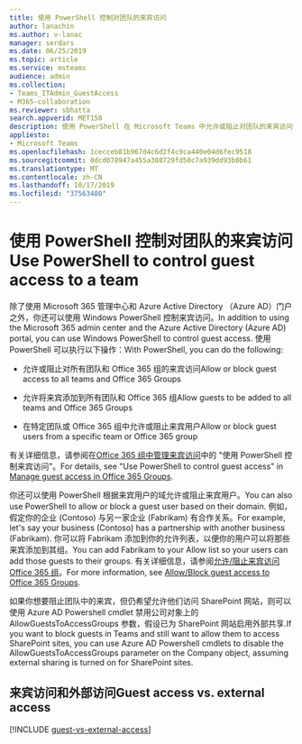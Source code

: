 ```yaml
---
title: 使用 PowerShell 控制对团队的来宾访问
author: lanachin
ms.author: v-lanac
manager: serdars
ms.date: 06/25/2019
ms.topic: article
ms.service: msteams
audience: admin
ms.collection:
- Teams_ITAdmin_GuestAccess
- M365-collaboration
ms.reviewer: sbhatta
search.appverid: MET150
description: 使用 PowerShell 在 Microsoft Teams 中允许或阻止对团队的来宾访问
appliesto:
- Microsoft Teams
ms.openlocfilehash: 1cecceb81b967d4c6d2f4c9ca440e04d6fec9518
ms.sourcegitcommit: 0dcd078947a455a388729fd50c7a939dd93b0b61
ms.translationtype: MT
ms.contentlocale: zh-CN
ms.lasthandoff: 10/17/2019
ms.locfileid: "37563480"
---
```

<a name="use-powershell-to-control-guest-access-to-a-team"></a><span data-ttu-id="4ad87-103">使用 PowerShell 控制对团队的来宾访问</span><span class="sxs-lookup"><span data-stu-id="4ad87-103">Use PowerShell to control guest access to a team</span></span>
================================================

<span data-ttu-id="4ad87-104">除了使用 Microsoft 365 管理中心和 Azure Active Directory （Azure AD）门户之外，你还可以使用 Windows PowerShell 控制来宾访问。</span><span class="sxs-lookup"><span data-stu-id="4ad87-104">In addition to using the Microsoft 365 admin center and the Azure Active Directory (Azure AD) portal, you can use Windows PowerShell to control guest access.</span></span> <span data-ttu-id="4ad87-105">使用 PowerShell 可以执行以下操作：</span><span class="sxs-lookup"><span data-stu-id="4ad87-105">With PowerShell, you can do the following:</span></span>
  
- <span data-ttu-id="4ad87-106">允许或阻止对所有团队和 Office 365 组的来宾访问</span><span class="sxs-lookup"><span data-stu-id="4ad87-106">Allow or block guest access to all teams and Office 365 Groups</span></span>

- <span data-ttu-id="4ad87-107">允许将来宾添加到所有团队和 Office 365 组</span><span class="sxs-lookup"><span data-stu-id="4ad87-107">Allow guests to be added to all teams and Office 365 Groups</span></span>

- <span data-ttu-id="4ad87-108">在特定团队或 Office 365 组中允许或阻止来宾用户</span><span class="sxs-lookup"><span data-stu-id="4ad87-108">Allow or block guest users from a specific team or Office 365 group</span></span>

<span data-ttu-id="4ad87-109">有关详细信息，请参阅在[Office 365 组中管理来宾访问](https://docs.microsoft.com/office365/admin/create-groups/manage-guest-access-in-groups#use-powershell-to-control-guest-access)中的 "使用 PowerShell 控制来宾访问"。</span><span class="sxs-lookup"><span data-stu-id="4ad87-109">For details, see "Use PowerShell to control guest access" in [Manage guest access in Office 365 Groups](https://docs.microsoft.com/office365/admin/create-groups/manage-guest-access-in-groups#use-powershell-to-control-guest-access).</span></span>
  
<span data-ttu-id="4ad87-110">你还可以使用 PowerShell 根据来宾用户的域允许或阻止来宾用户。</span><span class="sxs-lookup"><span data-stu-id="4ad87-110">You can also use PowerShell to allow or block a guest user based on their domain.</span></span> <span data-ttu-id="4ad87-111">例如，假定你的企业 (Contoso) 与另一家企业 (Fabrikam) 有合作关系。</span><span class="sxs-lookup"><span data-stu-id="4ad87-111">For example, let's say your business (Contoso) has a partnership with another business (Fabrikam).</span></span> <span data-ttu-id="4ad87-112">你可以将 Fabrikam 添加到你的允许列表，以便你的用户可以将那些来宾添加到其组。</span><span class="sxs-lookup"><span data-stu-id="4ad87-112">You can add Fabrikam to your Allow list so your users can add those guests to their groups.</span></span> <span data-ttu-id="4ad87-113">有关详细信息，请参阅[允许/阻止来宾访问 Office 365 组](https://go.microsoft.com/fwlink/?linkid=854001)。</span><span class="sxs-lookup"><span data-stu-id="4ad87-113">For more information, see [Allow/Block guest access to Office 365 Groups](https://go.microsoft.com/fwlink/?linkid=854001).</span></span>
  
<span data-ttu-id="4ad87-114">如果你想要阻止团队中的来宾，但仍希望允许他们访问 SharePoint 网站，则可以使用 Azure AD Powershell cmdlet 禁用公司对象上的 AllowGuestsToAccessGroups 参数，假设已为 SharePoint 网站启用外部共享.</span><span class="sxs-lookup"><span data-stu-id="4ad87-114">If you want to block guests in Teams and still want to allow them to access SharePoint sites, you can use Azure AD Powershell cmdlets to disable the AllowGuestsToAccessGroups parameter on the Company object, assuming external sharing is turned on for SharePoint sites.</span></span>

## <a name="guest-access-vs-external-access"></a><span data-ttu-id="4ad87-115">来宾访问和外部访问</span><span class="sxs-lookup"><span data-stu-id="4ad87-115">Guest access vs. external access</span></span>

[!INCLUDE [guest-vs-external-access](includes/guest-vs-external-access.md)]
